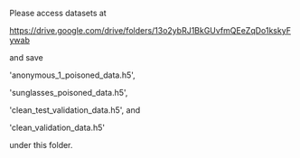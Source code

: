 Please access datasets at

https://drive.google.com/drive/folders/13o2ybRJ1BkGUvfmQEeZqDo1kskyFywab

and save

'anonymous_1_poisoned_data.h5',

'sunglasses_poisoned_data.h5',

'clean_test_validation_data.h5', and

'clean_validation_data.h5'

under this folder.
